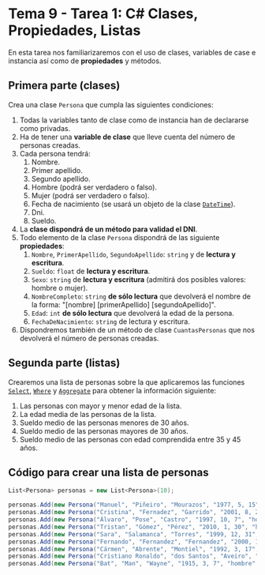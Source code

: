 # Tema 9 - Tarea 1: C# Clases, Propiedades, Listas

En esta tarea nos familiarizaremos con el uso de clases, variables de case e instancia así como de **propiedades** y métodos.

## Primera parte (clases)

Crea una clase `Persona` que cumpla las siguientes condiciones:

1. Todas la variables tanto de clase como de instancia han de declararse como privadas.
2. Ha de tener una **variable de clase** que lleve cuenta del número de personas creadas.
3. Cada persona tendrá:
      1. Nombre.
      2. Primer apellido.
      3. Segundo apellido.
      4. Hombre (podrá ser verdadero o falso).
      5. Mujer (podrá ser verdadero o falso).
      6. Fecha de nacimiento (se usará un objeto de la clase [`DateTime`](https://learn.microsoft.com/es-es/dotnet/api/system.datetime?view=net-7.0)).
      7. Dni.
      8. Sueldo.
4. La **clase dispondrá de un método para validad el DNI**.
5. Todo elemento de la clase `Persona` dispondrá de las siguiente **propiedades**:
      1. `Nombre`, `PrimerApellido`, `SegundoApellido`: `string` y de **lectura y escritura**.
      2. `Sueldo`: `float` de **lectura y escritura**.
      3. `Sexo`: `string` de **lectura y escritura** (admitirá dos posibles valores: hombre o mujer).
      4. `NombreCompleto`: `string` **de sólo lectura** que devolverá el nombre de la forma: "[nombre] [primerApellido] [segundoApellido]".
      5. `Edad`: `int` **de sólo lectura** que devolverá la edad de la persona.
      6. `FechaDeNacimiento`: `string` de lectura y escritura.
6. Dispondremos también de un método de clase `CuantasPersonas` que nos devolverá el número de personas creadas.

## Segunda parte (listas)

Crearemos una lista de personas sobre la que aplicaremos las funciones [`Select`](https://learn.microsoft.com/es-es/dotnet/api/system.linq.queryable.select?view=net-7.0), [`Where`](https://learn.microsoft.com/es-es/dotnet/api/system.linq.queryable.where?view=net-7.0) y [`Aggregate`](https://learn.microsoft.com/es-es/dotnet/api/system.linq.enumerable.aggregate?view=net-7.0) para obtener la información siguiente:

1. Las personas con mayor y menor edad de la lista.
2. La edad media de las personas de la lista.
3. Sueldo medio de las personas menores de 30 años.
4. Sueldo medio de las personas mayores de 30 años.
5. Sueldo medio de las personas con edad comprendida entre 35 y 45 años.

## Código para crear una lista de personas

```c#
List<Persona> personas = new List<Persona>(10);

personas.Add(new Persona("Manuel", "Piñeiro", "Mourazos", "1977, 5, 15", "hombre", 1500));
personas.Add(new Persona("Cristina", "Fernadez", "Garrido", "2001, 8, 25", "mujer", 2500));
personas.Add(new Persona("Álvaro", "Pose", "Castro", "1997, 10, 7", "hombre", 1800.5f));
personas.Add(new Persona("Tristan", "Gómez", "Pérez", "2010, 1, 30", "hombre", 300.9f));
personas.Add(new Persona("Sara", "Salamanca", "Torres", "1999, 12, 31", "mujer", 3750.66f));
personas.Add(new Persona("Fernando", "Fernandez", "Fernandez", "2000, 1, 11", "hombre", 2220.20f));
personas.Add(new Persona("Cármen", "Abrente", "Montiel", "1992, 3, 17", "mujer", 1770.5f));
personas.Add(new Persona("Cristiano Ronaldo", "dos Santos", "Aveiro", "1985, 2, 5", "hombre", 999999.999f));
personas.Add(new Persona("Bat", "Man", "Wayne", "1915, 3, 7", "hombre", 000.0f));
```
